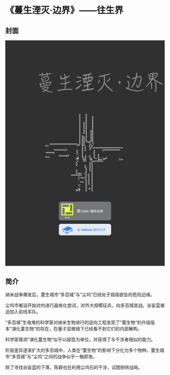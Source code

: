 # 《蔓生湮灭·边界》——往生界

## 封面

![](../.gitbook/assets/2.png)

## 简介

纳米战争爆发后，蔓生城市“多百城”与“尘坞”已经处于摇摇欲坠的危险边缘。

尘坞市被迫开始对内进行晶格化尝试，对外大规模征兵，向多百城宣战。谷妄蓝被迫加入前线军队。

“多百城”生电堆的科学家对纳米生物进行的逆向工程发现了“蔓生物“的升级版本“演化蔓生物”的存在，在量子显微镜下已经看不到它们的内部解构，

科学家猜测“演化蔓生物”似乎以超弦为单位，并获得了与干涉者相似的能力。

阶层差异逐渐扩大的多百城中，人类在“蔓生物“的影响下分化为多个物种。蔓生城市“多百城”与“尘坞”之间的战争似乎一触即发。

除了寻找谷妄蓝的下落，陈颖也在利用尘坞石的干涉，试图扭转战局。

